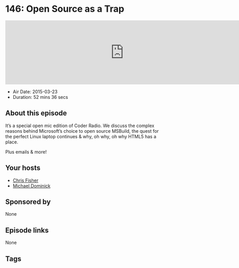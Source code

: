 # 146: Open Source as a Trap

<iframe src="https://player.fireside.fm/v2/MLf2ZzhC+2qJCPP5W?theme=dark" width="740" height="200" frameborder="0" scrolling="no"></iframe>

* Air Date: 2015-03-23
* Duration: 52 mins 36 secs

## About this episode

It’s a special open mic edition of Coder Radio. We discuss the complex reasons behind Microsoft’s choice to open source MSBuild, the quest for the perfect Linux laptop continues & why, oh why, oh why HTML5 has a place.

Plus emails & more!

## Your hosts
* [Chris Fisher](https://coder.show/hosts/chrislas)
* [Michael Dominick](https://coder.show/hosts/michael)

## Sponsored by

None



## Episode links

None



## Tags

